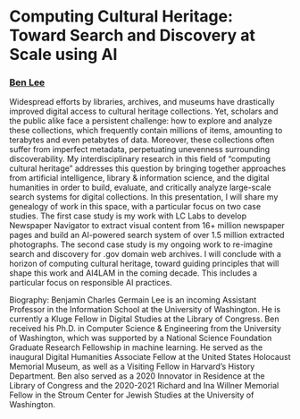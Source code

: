 # Computing Cultural Heritage: Toward Search and Discovery at Scale using AI

### [Ben Lee](https://ischool.uw.edu/people/faculty/profile/bcgl)

Widespread efforts by libraries, archives, and museums have drastically improved digital access to cultural heritage collections. Yet, scholars and the public alike face a persistent challenge: how to explore and analyze these collections, which frequently contain millions of items, amounting to terabytes and even petabytes of data. Moreover, these collections often suffer from imperfect metadata, perpetuating unevenness surrounding discoverability. My interdisciplinary research in this field of “computing cultural heritage” addresses this question by bringing together approaches from artificial intelligence, library & information science, and the digital humanities in order to build, evaluate, and critically analyze large-scale search systems for digital collections. In this presentation, I will share my genealogy of work in this space, with a particular focus on two case studies. The first case study is my work with LC Labs to develop Newspaper Navigator to extract visual content from 16+ million newspaper pages and build an AI-powered search system of over 1.5 million extracted photographs. The second case study is my ongoing work to re-imagine search and discovery for .gov domain web archives. I will conclude with a horizon of computing cultural heritage, toward guiding principles that will shape this work and AI4LAM in the coming decade. This includes a particular focus on responsible AI practices.

Biography: Benjamin Charles Germain Lee is an incoming Assistant Professor in the Information School at the University of Washington. He is currently a Kluge Fellow in Digital Studies at the Library of Congress. Ben received his Ph.D. in Computer Science & Engineering from the University of Washington, which was supported by a National Science Foundation Graduate Research Fellowship in machine learning. He served as the inaugural Digital Humanities Associate Fellow at the United States Holocaust Memorial Museum, as well as a Visiting Fellow in Harvard’s History Department. Ben also served as a 2020 Innovator in Residence at the Library of Congress and the 2020-2021 Richard and Ina Willner Memorial Fellow in the Stroum Center for Jewish Studies at the University of Washington.